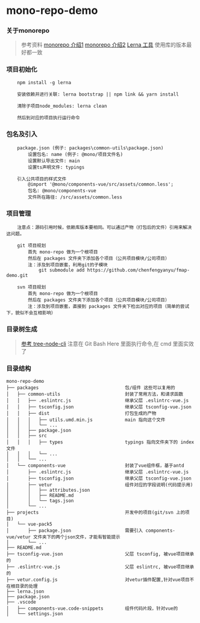 # mono-repo-demo

### 关于monorepo
>参考资料
>[monorepo 介绍1](https://www.zhihu.com/question/318476028/answer/1895685159)
>[monorepo 介绍2](https://blog.csdn.net/qiwoo_weekly/article/details/115713366)
>[Lerna 工具](https://segmentfault.com/a/1190000019350611)
>使用库的版本最好都一致


### 项目初始化
```
    npm install -g lerna

    安装依赖并进行关联: lerna bootstrap || npm link && yarn install

    清除子项目node_modules: lerna clean

    然后到对应的项目执行运行命令
```

### 包名及引入
```
    package.json (例子: packages\common-utils\package.json)
        设置包名: name (例子: @mono/项目文件名)
        设置默认导出文件: main
        设置ts声明文件: typings

    引入公共项目的样式文件
        @import '@mono/components-vue/src/assets/common.less';
        包名: @mono/components-vue
        文件所在路径: /src/assets/common.less
```

### 项目管理
```
    注意点：源码引用时候，依赖库版本要相同。可以通过产物（打包后的文件）引用来解决这问题。

    git 项目规划
        首先 mono-repo 做为一个根项目
        然后在 packages 文件夹下添加各个项目（公共项目模块/公司项目）
        注：涉及到项目嵌套，利用git的子模块
            git submodule add https://github.com/chenfengyanyu/fmap-demo.git

    svn 项目规划
        首先 mono-repo 做为一个根项目
        然后在 packages 文件夹下添加各个项目（公共项目模块/公司项目）
        注：涉及到项目嵌套，直接到 packages 文件夹下检出对应的项目（简单的尝试下，貌似不会互相影响）
```


### 目录树生成
>[参考 tree-node-cli](https://www.cnblogs.com/wonz/p/13578242.html)
>注意在 Git Bash Here 里面执行命令,在 cmd 里面实效了


### 目录结构
```
mono-repo-demo
├── packages                                包/组件 这些可以复用的
│   ├── common-utils                        封装了常用方法，和请求函数
│   │   ├── .eslintrc.js                    继承父层 .eslintrc-vue.js
│   │   ├── tsconfig.json                   继承父层 tsconfig-vue.json
│   │   ├── dist                            打包生成的产物
│   │   │   ├── utils.umd.min.js            main 指向这个文件
│   │   │   └── ...
│   │   ├── package.json
│   │   ├── src
│   │   │   ├── types                       typings 指向文件夹下的 index 文件
│   │   │   └── ...
│   │   └── ...
│   └── components-vue                      封装了vue组件框，基于antd
│       ├── .eslintrc.js                    继承父层 .eslintrc-vue.js
│       ├── tsconfig.json                   继承父层 tsconfig-vue.json
│       ├── vetur                           组件对应的字段说明(代码提示用)
│       │   ├── attributes.json
│       │   ├── README.md
│       │   └── tags.json
│       └── ...
├── projects                                开发中的项目(git/svn 上的项目)
│   └── vue-pack5
│       ├── package.json                    需要引入 components-vue/vetur 文件夹下的两个json文件，才能有智能提示
│       └── ...
├── README.md
├── tsconfig-vue.json                       父层 tsconfig, 被vue项目继承的
├── .eslintrc-vue.js                        父层 eslintrc, 被vue项目继承的
├── vetur.config.js                         对vetur插件配置,针对vue项目不在根目录的处理
├── lerna.json
├── package.json
├── .vscode
│   ├── components-vue.code-snippets        组件代码片段，针对vue的
│   └── settings.json
```
